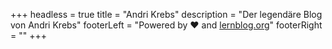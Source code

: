 +++
headless = true
title = "Andri Krebs"
description = "Der legendäre Blog von Andri Krebs"
footerLeft = "Powered by ❤️ and [lernblog.org](https://www.lernblog.org)"
footerRight = ""
+++
